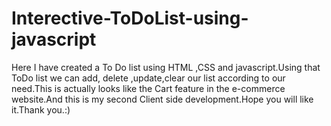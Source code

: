 # Interective-ToDoList-using-javascript
Here I have created a To Do list using HTML ,CSS and javascript.Using that ToDo list we can add, delete ,update,clear our list according to our need.This is actually looks like the Cart feature in the e-commerce website.And this is my second Client side development.Hope you will like it.Thank you.:) 
